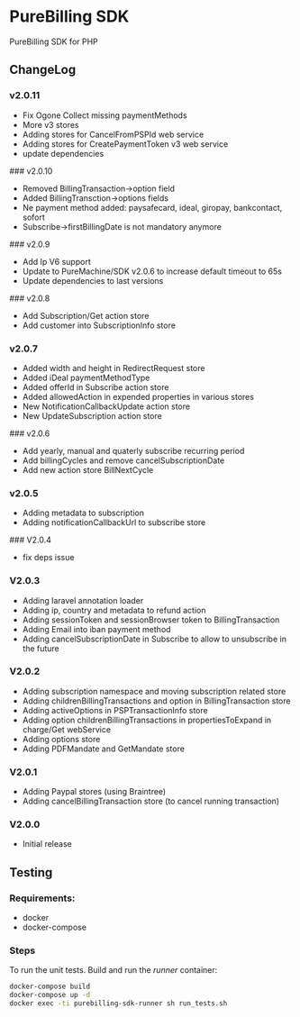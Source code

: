 PureBilling SDK
================

PureBilling SDK for PHP

## ChangeLog

### v2.0.11

- Fix Ogone Collect missing paymentMethods
- More v3 stores
- Adding stores for CancelFromPSPId web service
- Adding stores for CreatePaymentToken v3 web service
- update dependencies

### v2.0.10

- Removed BillingTransaction->option field
- Added BillingTransction->options fields
- Ne payment method added: paysafecard, ideal, giropay, bankcontact, sofort
- Subscribe->firstBillingDate is not mandatory anymore

### v2.0.9

- Add Ip V6 support
- Update to PureMachine/SDK v2.0.6 to increase default timeout to 65s
- Update dependencies to last versions

### v2.0.8

- Add Subscription/Get action store
- Add customer into SubscriptionInfo store

### v2.0.7

- Added width and height in RedirectRequest store
- Added iDeal paymentMethodType
- Added offerId in Subscribe action store
- Added allowedAction in expended properties in various stores
- New NotificationCallbackUpdate action store
- New UpdateSubscription action store

### v2.0.6

- Add yearly, manual and quaterly subscribe recurring period
- Add billingCycles and remove cancelSubscriptionDate
- Add new action store BillNextCycle


### v2.0.5

- Adding metadata to subscription
- Adding notificationCallbackUrl to subscribe store

### V2.0.4

- fix deps issue

### V2.0.3

- Adding laravel annotation loader
- Adding ip, country and metadata to refund action
- Adding sessionToken and sessionBrowser token to BillingTransaction
- Adding Email into iban payment method
- Adding cancelSubscriptionDate in Subscribe to allow to unsubscribe in the future

### V2.0.2

- Adding subscription namespace and moving subscription related store
- Adding childrenBillingTransactions and option in BillingTransaction store
- Adding activeOptions in PSPTransactionInfo store
- Adding option childrenBillingTransactions in propertiesToExpand in charge/Get webService
- Adding options store
- Adding PDFMandate and GetMandate store

### V2.0.1

- Adding Paypal stores (using Braintree)
- Adding cancelBillingTransaction store (to cancel running transaction)

### V2.0.0


- Initial release

## Testing

### Requirements:

* docker
* docker-compose

### Steps

To run the unit tests. Build and run the *runner* container:

```bash
docker-compose build
docker-compose up -d
docker exec -ti purebilling-sdk-runner sh run_tests.sh
```